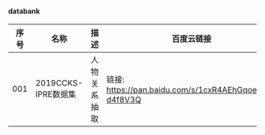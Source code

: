 ####  databank

|序号|名称|描述|百度云链接|提取码|
|---|---|---|---|---|
|001|2019CCKS-IPRE数据集|人物关系抽取|链接: https://pan.baidu.com/s/1cxR4AEhGqoeRaS-d4f8V3Q | 密码: b2oj|
